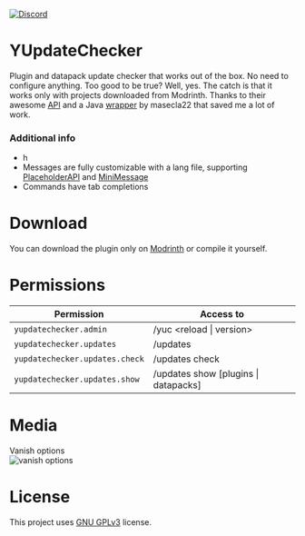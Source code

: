 [![Discord](https://img.shields.io/discord/1236019317208776786?style=flat&logo=discord&label=Discord&color=%235d6af2
)](https://discord.gg/kZJhKZ48j8)
# YUpdateChecker
Plugin and datapack update checker that works out of the box. No need to configure anything. Too good to be true? Well, yes. The catch is that it works only with projects downloaded from Modrinth. Thanks to their awesome [API](https://docs.modrinth.com) and a Java [wrapper](https://github.com/masecla22/Modrinth4J) by masecla22 that saved me a lot of work.

### Additional info
- h
- Messages are fully customizable  with a lang file, supporting [PlaceholderAPI](https://github.com/PlaceholderAPI/PlaceholderAPI) and [MiniMessage](https://docs.advntr.dev/minimessage/index.html)
- Commands have tab completions

# Download
You can download the plugin only on [Modrinth](https://modrinth.com/plugin/yupdatechecker) or compile it yourself.

# Permissions
| Permission                     | Access to                            |
|--------------------------------|--------------------------------------|
| `yupdatechecker.admin`         | /yuc \<reload \| version\>           |
| `yupdatechecker.updates`       | /updates                             |
| `yupdatechecker.updates.check` | /updates check                       |
| `yupdatechecker.updates.show`  | /updates show [plugins \| datapacks] |

# Media
Vanish options<br/>
![vanish options](https://i.imgur.com/5NfhYlv.gif)

# License
This project uses [GNU GPLv3](https://github.com/Ynfuien/YUpdateChecker/main/blob/LICENSE) license.